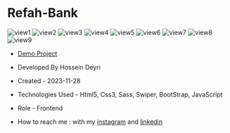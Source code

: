 # Refah-Bank

![view1](https://github.com/hossein-deyri/Refah-Bank/assets/136192436/d0cb129b-0a24-45a1-88a6-011d8778f4df)
![view2](https://github.com/hossein-deyri/Refah-Bank/assets/136192436/6e8969a0-a831-465c-b919-65c3eca6da2d)
![view3](https://github.com/hossein-deyri/Refah-Bank/assets/136192436/a568665c-7ccd-460c-a0fc-35fd2d057a5f)
![view4](https://github.com/hossein-deyri/Refah-Bank/assets/136192436/6f208518-5c5b-4b9c-b731-6b8234e08b82)
![view5](https://github.com/hossein-deyri/Refah-Bank/assets/136192436/417a20f7-8e0e-482f-a91d-add4d01689df)
![view6](https://github.com/hossein-deyri/Refah-Bank/assets/136192436/c10008f0-8bb7-4fc3-9d81-052b96f94bed)
![view7](https://github.com/hossein-deyri/Refah-Bank/assets/136192436/7abdef87-e3a3-477d-8b64-4b45e240bde8)
![view8](https://github.com/hossein-deyri/Refah-Bank/assets/136192436/49498b6f-79e4-49b2-86c7-9adbfaf5b921)
![view9](https://github.com/hossein-deyri/Refah-Bank/assets/136192436/6766ec01-2160-4694-9453-e013ee91a710)

- [Demo Project]()

- Developed By Hossein Deyri

- Created - 2023-11-28

- Technologies Used - Html5, Css3, Sass, Swiper, BootStrap, JavaScript

- Role - Frontend

- How to reach me : with my [instagram](https://www.instagram.com/hossein.deyri_web) and [linkedin](https://www.linkedin.com/in/hossein-deyri)
